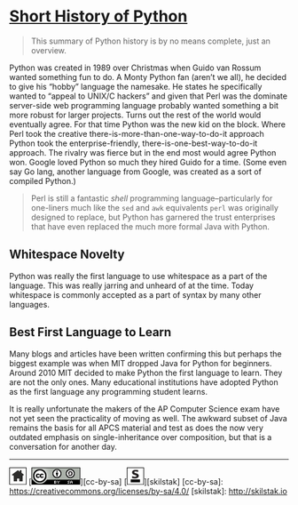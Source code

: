 # [Short History of Python](/README.md)

> This summary of Python history is by no means complete, just an
> overview.

Python was created in 1989 over Christmas when Guido van Rossum
wanted something fun to do. A Monty Python fan (aren’t we all), he
decided to give his “hobby” language the namesake. He states he
specifically wanted to “appeal to UNIX/C hackers” and given that
Perl was the dominate server-side web programming language probably
wanted something a bit more robust for larger projects. Turns out
the rest of the world would eventually agree. For that time Python
was the new kid on the block.  Where Perl took the creative
there-is-more-than-one-way-to-do-it approach Python took the
enterprise-friendly, there-is-one-best-way-to-do-it approach. The
rivalry was fierce but in the end most would agree Python won.
Google loved Python so much they hired Guido for a time. (Some even
say Go lang, another language from Google, was created as a sort
of compiled Python.)

> Perl is still a fantastic *shell* programming language–particularly
> for one-liners much like the `sed` and `awk` equivalents `perl` was
> originally designed to replace, but Python has garnered the trust
> enterprises that have even replaced the much more formal Java with
> Python.

## Whitespace Novelty

Python was really the first language to use whitespace as a part
of the language.  This was really jarring and unheard of at the
time. Today whitespace is commonly accepted as a part of syntax by
many other languages.

## Best First Language to Learn

Many blogs and articles have been written confirming this but perhaps
the biggest example was when MIT dropped Java for Python for
beginners.  Around 2010 MIT decided to make Python the first language
to learn.  They are not the only ones. Many educational institutions
have adopted Python as the first language any programming student
learns.

It is really unfortunate the makers of the AP Computer Science exam
have not yet seen the practicality of moving as well. The awkward
subset of Java remains the basis for all APCS material and test as
does the now very outdated emphasis on single-inheritance over
composition, but that is a conversation for another day.

---
[![home](/assets/home-bw.png)](/README.md)
[![cc-by-sa](/assets/cc-by-sa.png)][cc-by-sa]
[![skilstak](/assets/skilstak-logo-bw.png)][skilstak]
[cc-by-sa]: https://creativecommons.org/licenses/by-sa/4.0/
[skilstak]: http://skilstak.io

